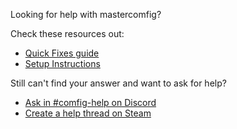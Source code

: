 Looking for help with mastercomfig?

Check these resources out:

- [Quick Fixes guide](https://docs.mastercomfig.com/page/next_steps/troubleshoot/)
- [Setup Instructions](https://docs.mastercomfig.com/page/setup/clean_up/)

Still can't find your answer and want to ask for help?

- [Ask in #comfig-help on Discord](https://discord.gg/CuPb2zV)
- [Create a help thread on Steam](https://steamcommunity.com/groups/comfig/discussions/0/)
